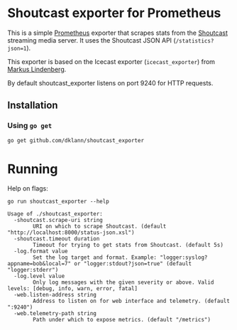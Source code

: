 # Shoutcast exporter for Prometheus

This is a simple [Prometheus](https://prometheus.io/) exporter that scrapes stats from the [Shoutcast](https://www.shoutcast.com/) streaming media server. It uses the Shoutcast JSON API (`/statistics?json=1`).

This exporter is based on the Icecast exporter (`icecast_exporter`) from [Markus Lindenberg](https://github.com/markuslindenberg/).

By default shoutcast_exporter listens on port 9240 for HTTP requests.

## Installation

### Using `go get`

```bash
go get github.com/dklann/shoutcast_exporter
```

# Running

Help on flags:
```
go run shoutcast_exporter --help

Usage of ./shoutcast_exporter:
  -shoutcast.scrape-uri string
    	URI on which to scrape Shoutcast. (default "http://localhost:8000/status-json.xsl")
  -shoutcast.timeout duration
    	Timeout for trying to get stats from Shoutcast. (default 5s)
  -log.format value
    	Set the log target and format. Example: "logger:syslog?appname=bob&local=7" or "logger:stdout?json=true" (default "logger:stderr")
  -log.level value
    	Only log messages with the given severity or above. Valid levels: [debug, info, warn, error, fatal]
  -web.listen-address string
    	Address to listen on for web interface and telemetry. (default ":9240")
  -web.telemetry-path string
    	Path under which to expose metrics. (default "/metrics")
```
